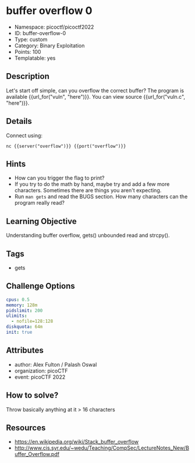 # buffer overflow 0

- Namespace: picoctf/picoctf2022
- ID: buffer-overflow-0
- Type: custom
- Category: Binary Exploitation
- Points: 100
- Templatable: yes

## Description

Let's start off simple, can you overflow the correct buffer? The program is
available {{url_for("vuln", "here")}}. You can view source
{{url_for("vuln.c", "here")}}.

## Details

Connect using:

`nc {{server("overflow")}} {{port("overflow")}}`

## Hints
- How can you trigger the flag to print?
- If you try to do the math by hand, maybe try and add a few more characters.
  Sometimes there are things you aren't expecting.
- Run `man gets` and read the BUGS section. How many characters can the program
  really read?

## Learning Objective

Understanding buffer overflow, gets() unbounded read and strcpy().

## Tags

- gets

## Challenge Options

```yaml
cpus: 0.5
memory: 128m
pidslimit: 200
ulimits:
  - nofile=128:128
diskquota: 64m
init: true
```

## Attributes

- author: Alex Fulton / Palash Oswal
- organization: picoCTF
- event: picoCTF 2022

## How to solve?

Throw basically anything at it > 16 characters

## Resources
- https://en.wikipedia.org/wiki/Stack_buffer_overflow
- http://www.cis.syr.edu/~wedu/Teaching/CompSec/LectureNotes_New/Buffer_Overflow.pdf
